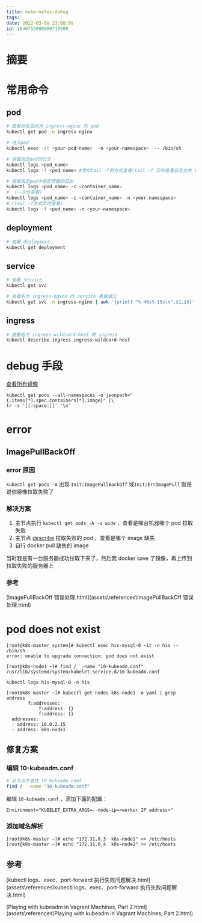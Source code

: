 ```yaml
---
title: kubernetes-debug
tags: 
date: 2022-03-08 23:08:09
id: 1646752089900710500
---
```

# 摘要

# 常用命令

## pod

```sh
# 查看命名空间为 ingress-nginx 的 pod
kubectl get pod -n ingress-nginx 
```

```sh
# 进入pod
kubectl exec -it <your-pod-name>  -n <your-namespace>  -- /bin/sh
```

```sh
# 查看指定pod的日志
kubectl logs <pod_name>
kubectl logs -f <pod_name> #类似tail -f的方式查看(tail -f 实时查看日志文件 tail -f 日志文件log)

# 查看指定pod中指定容器的日志
kubectl logs <pod_name> -c <container_name>
#  (一次性查看)
kubectl logs <pod_name> -c <container_name> -n <your-namespace>
# (tail -f方式实时查看)
kubectl logs -f <pod_name> -n <your-namespace>
```

## deployment

```sh
# 查看 deployment
kubectl get deployment 
```

## service

```sh
# 查看 service
kubectl get svc
```

```sh
# 查看名为 ingress-nginx 的 service 暴露端口
kubectl get svc -n ingress-nginx | awk '{printf "%-40s%-15s\n",$1,$5}'
```

## ingress

```sh
# 查看名为 ingress-wildcard-host 的 ingress
kubectl describe ingress ingress-wildcard-host
```

# debug 手段

[查看所有镜像](https://kubernetes.io/docs/tasks/access-application-cluster/list-all-running-container-images/#list-all-container-images-in-all-namespaces) 

```
kubectl get pods --all-namespaces -o jsonpath="{.items[*].spec.containers[*].image}" |\
tr -s '[[:space:]]' '\n'
```



# error

## ImagePullBackOff

### error 原因

`kubectl get pods -A`  出现 `Init:ImagePullBackOff` 或`Init:ErrImagePull` 就是说你镜像拉取失败了

### 解决方案

1. 主节点执行 `kubectl get pods -A -o wide` ，查看是哪台机器哪个 pod 拉取失败
2. 主节点 [describe](https://kubernetes.io/docs/reference/generated/kubectl/kubectl-commands#describe) 拉取失败的 pod ，查看是哪个 image 缺失
3. 自行 docker pull 缺失的 image 

当时我是有一台服务器成功拉取下来了，然后我 docker save 了镜像，再上传到拉取失败的服务器上

### 参考

 [ImagePullBackOff 错误处理.html](assets\references\ImagePullBackOff 错误处理.html) 

# pod does not exist

```
[root@k8s-master system]# kubectl exec his-mysql-0 -it -n his -- /bin/sh
error: unable to upgrade connection: pod does not exist
```

```
[root@k8s-node1 ~]# find /  -name "10-kubeadm.conf"
/usr/lib/systemd/system/kubelet.service.d/10-kubeadm.conf
```

```
kubectl logs his-mysql-0 -n his
```



```
[root@k8s-master ~]# kubectl get nodes k8s-node1 -o yaml | grep address
        f:addresses:
            f:address: {}
            f:address: {}
  addresses:
  - address: 10.0.2.15
  - address: k8s-node1

```



## 修复方案

### 编辑 10-kubeadm.conf

```sh
# 从节点中查找 10-kubeadm.conf 
find /  -name "10-kubeadm.conf"
```

编辑 `10-kubeadm.conf` ，添加下面的配置：

```
Environment="KUBELET_EXTRA_ARGS=--node-ip=<worker IP address>"
```



### 添加域名解析

```
[root@k8s-master ~]# echo "172.31.0.3  k8s-node1" >> /etc/hosts
[root@k8s-master ~]# echo "172.31.0.4  k8s-node2" >> /etc/hosts
```

## 参考

 [kubectl logs、exec、port-forward 执行失败问题解决.html](assets\references\kubectl logs、exec、port-forward 执行失败问题解决.html) 

 [Playing with kubeadm in Vagrant Machines, Part 2.html](assets\references\Playing with kubeadm in Vagrant Machines, Part 2.html) 
